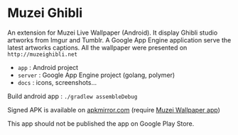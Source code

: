 Muzei Ghibli
============

An extension for Muzei Live Wallpaper (Android). It display Ghibli studio artworks from Imgur and Tumblr.
A Google App Engine application serve the latest artworks captions. All the wallpaper were presented on ```http://muzeighibli.net```

* ```app``` : Android project
* ```server``` : Google App Engine project (golang, polymer)
* ```docs``` : icons, screenshots...

Build android app : ```./gradlew assembleDebug```

Signed APK is available on [apkmirror.com](http://www.apkmirror.com/apk/net-ebt/muzei-ghibli/muzei-ghibli-2-2-release/muzei-ghibli-2-2-android-apk-download)
 (require [Muzei Wallpaper app](http://get.muzei.co))
 
This app should not be published the app on Google Play Store.
